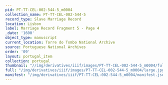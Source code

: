 ```yaml
---
pid: PT-TT-CEL-002-544-5_m0004
collection_name: PT-TT-CEL-002-544-5
record_type: Slave Marriage Record
location: Lisbon
label: Marriage Record Fragment 5 - Page 4
_date: '1600'
object_type: manuscript
current_location: Torre do Tombo National Archive
source: Portuguese National Archives
order: '09'
layout: portugal_item
collection: portugal
thumbnail: "//img/derivatives/iiif/images/PT-TT-CEL-002-544-5_m0004/full/250,/0/default.jpg"
full: "/img/derivatives/iiif/images/PT-TT-CEL-002-544-5_m0004/large.jpg"
manifest: "/img/derivatives/iiif/PT-TT-CEL-002-544-5_m0004/manifest.json"
---
```

